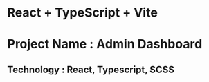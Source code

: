 # React + TypeScript + Vite

# Project Name : Admin Dashboard

## Technology : React, Typescript, SCSS